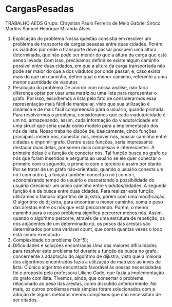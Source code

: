 # CargasPesadas
TRABALHO AEDS
Grupo:​ Chrystian Paulo Ferreira de Melo
Gabriel Siroco Martins
Samuel Henrique Miranda Alves
1. Explicação do problema
Nossa questão consistia em resolver um problema de transporte de cargas pesadas
entre duas cidades. Porém, os viadutos por onde o transporte deve passar possuem uma
altura determinada, que não pode ser menor do que a altura da carga que está sendo
levada. Com isso, precisamos definir se existe algum caminho possível entre duas cidades,
em que a altura da carga transportada não pode ser maior do que a dos viadutos por onde
passar, e, caso exista mais do que um caminho, definir qual o menor caminho, referente a
uma menor quantidade de viadutos
2. Resolução do problema
De acordo com nossa análise, não faria diferença optar por usar uma matriz ou uma
lista para representar o grafo. Por isso, escolhemos a lista pelo fato de considerarmos essa
representação mais fácil de manipular, visto que sua utilização é dinâmica e de mais fácil
compreensão para o usuário, quando printada.
Para resolvermos o problema, consideramos que cada viaduto/cidade é um nó,
armazenando, assim, cada informação do viaduto/cidade em uma struct que seria usada
como modelo para a implementação dos nós da lista.
Nosso trabalho dispõe de, basicamente, cinco funções principais: inserir nós,
conectar nós, remover nós, buscar caminho entre cidades e imprimir grafo. Dentre estas
funções, seria interessante destacar duas delas, por serem mais complexas e interessantes.
A primeira delas é a função de conectar nós. Tal função busca no grafo os nós que
foram inseridos e pergunta ao usuário se ele quer conectar o primeiro com o segundo, o
primeiro com o terceiro e assim por diante. Por se tratar de um grafo não-orientado, quando
o usuário conecta um nó i com outro j, a função também conecta o nó j com o i,
economizando tempo do usuário e descartando a possibilidade do usuário direcionar um
único caminho entre viadutos/cidades.
A segunda função é a de busca entre duas cidades. Para realizar esta função,
utilizamos o famoso algoritmo de dijkstra, porém com uma modificação. O algoritmo de
dijkstra, para encontrar o menor caminho, soma o peso das arestas entre os nós que está
percorrendo. Porém, o menor caminho para o nosso problema significa percorrer menos
nós. Assim, quando o algoritmo percorre, através de uma estrutura de repetição, os nós
adjacentes de um determinado nó, os pesos das arestas são determinados por uma variável
count, que conta quantas vezes o loop está sendo executado.
3. Complexidade do problema
O(n^5);
4. Dificuldades e soluções encontradas
Uma das maiores dificuldades para resolver este problema foi durante a função de
busca no grafo, concernente à adaptação do algoritmo de dijkstra, visto que a maioria dos
algoritmos encontrados fazia a utilização de matrizes ao invés de lista. O único algoritmo
encontrado favorável às nossas necessidades foi o proposto pela professora Liliane Gade,
que fazia a implementação do grafo com lista. Tivemos, ainda, que consertar o problema
relacionado ao peso das arestas, como discutido anteriormente. No mais, os outros
problemas mais simples foram solucionados com a adoção de alguns métodos menos
complexos que não necessitam de ser citados.
